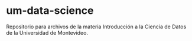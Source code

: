 # um-data-science
Repositorio para archivos de la materia Introducción a la Ciencia de Datos de la Universidad de Montevideo.

